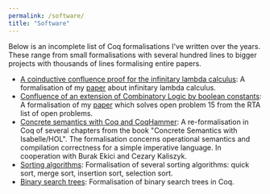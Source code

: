 ```yaml
---
permalink: /software/
title: "Software"
---
```


Below is an incomplete list of Coq formalisations I've written over
the years. These range from small formalisations with several hundred
lines to bigger projects with thousands of lines formalising entire
papers.

* [A coinductive confluence proof for the infinitary lambda calculus](https://github.com/lukaszcz/infinitary-confluence): A formalisation of my [paper](https://lmcs.episciences.org/6194)
  about infinitary lambda calculus.
* [Confluence of
  an extension of Combinatory Logic by boolean constants](https://github.com/lukaszcz/clc):
  A formalisation of my [paper](https://drops.dagstuhl.de/opus/volltexte/2017/7736/)
  which solves open problem 15 from the RTA list of open problems.
* [Concrete semantics with Coq and CoqHammer](https://github.com/lukaszcz/COQ-IMP):
  A re-formalisation in Coq of several chapters from the book
  "Concrete Semantics with Isabelle/HOL". The formalisation concerns
  operational semantics and compilation correctness for a simple
  imperative language. In cooperation with Burak Ekici and Cezary
  Kaliszyk.
* [Sorting algorithms](https://github.com/lukaszcz/sortalgs):
  Formalisation of several sorting algorithms: quick sort, merge sort,
  insertion sort, selection sort.
* [Binary search trees](https://github.com/lukaszcz/bst):
  Formalisation of binary search trees in Coq.
